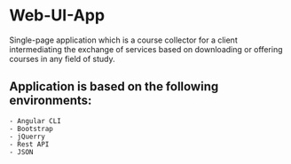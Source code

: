 # Web-UI-App

Single-page application which is a course collector for a client intermediating the exchange of services based on downloading or offering courses in any field of study.

## Application is based on the following environments:
```
- Angular CLI
- Bootstrap
- jQuerry
- Rest API
- JSON
```
